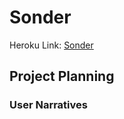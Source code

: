 # Sonder


Heroku Link: [Sonder](http://s0nder.herokuapp.com)

## Project Planning
### User Narratives